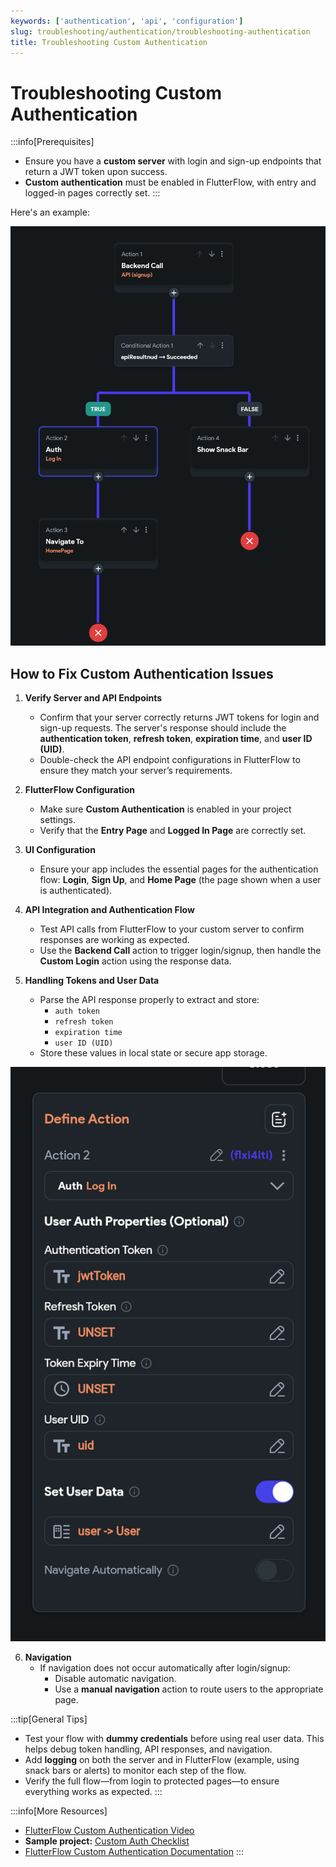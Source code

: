 ```yaml
---
keywords: ['authentication', 'api', 'configuration']
slug: troubleshooting/authentication/troubleshooting-authentication
title: Troubleshooting Custom Authentication
---
```

# Troubleshooting Custom Authentication

:::info[Prerequisites]
- Ensure you have a **custom server** with login and sign-up endpoints that return a JWT token upon success.
- **Custom authentication** must be enabled in FlutterFlow, with entry and logged-in pages correctly set.
:::

Here's an example:

![](../assets/20250430121149388590.png)

## How to Fix Custom Authentication Issues

1. **Verify Server and API Endpoints**
    - Confirm that your server correctly returns JWT tokens for login and sign-up requests. The server's response should include the **authentication token**, **refresh token**, **expiration time**, and **user ID (UID)**.
    - Double-check the API endpoint configurations in FlutterFlow to ensure they match your server’s requirements.

2. **FlutterFlow Configuration**
    - Make sure **Custom Authentication** is enabled in your project settings.
    - Verify that the **Entry Page** and **Logged In Page** are correctly set.

3. **UI Configuration**
    - Ensure your app includes the essential pages for the authentication flow: **Login**, **Sign Up**, and **Home Page** (the page shown when a user is authenticated).

4. **API Integration and Authentication Flow**
    - Test API calls from FlutterFlow to your custom server to confirm responses are working as expected.
    - Use the **Backend Call** action to trigger login/signup, then handle the **Custom Login** action using the response data.

5. **Handling Tokens and User Data**
    - Parse the API response properly to extract and store:
      - `auth token`
      - `refresh token`
      - `expiration time`
      - `user ID (UID)`
    - Store these values in local state or secure app storage.

  ![](../assets/20250430121149749937.png)

6. **Navigation**
    - If navigation does not occur automatically after login/signup:
      - Disable automatic navigation.
      - Use a **manual navigation** action to route users to the appropriate page.

:::tip[General Tips]
- Test your flow with **dummy credentials** before using real user data. This helps debug token handling, API responses, and navigation.
- Add **logging** on both the server and in FlutterFlow (example, using snack bars or alerts) to monitor each step of the flow.
- Verify the full flow—from login to protected pages—to ensure everything works as expected.
:::

:::info[More Resources]
- [FlutterFlow Custom Authentication Video](https://www.youtube.com/watch?v=hnX3CvBtGvI)
- **Sample project:** [Custom Auth Checklist](https://app.flutterflow.io/project/custom-auth-checklist-fdjkno)
- [FlutterFlow Custom Authentication Documentation](https://docs.flutterflow.io/data-and-backend/custom-authentication)
:::
